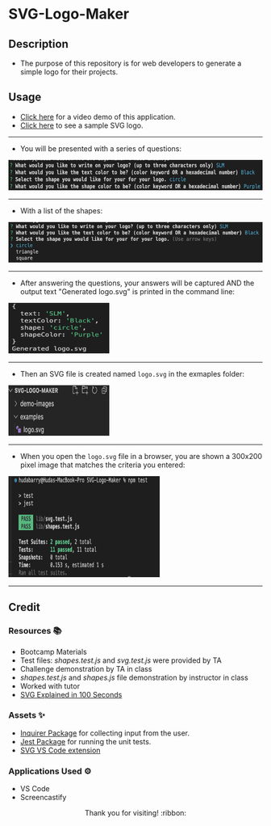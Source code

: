 # SVG-Logo-Maker

## Description

- The purpose of this repository is for web developers to generate a simple logo for their projects.

## Usage

- [Click here](*) for a video demo of this application.
- [Click here](https://github.com/hbarry89/SVG-Logo-Maker/blob/main/examples/logo.svg) to see a sample SVG logo.

---------------------------

- You will be presented with a series of questions:

<img src="./demo-images/demo1.png" width="600" height="60">

---------------------------

- With a list of the shapes:

<img src="./demo-images/demo2.png" width="600" height="80">

---------------------------

- After answering the questions, your answers will be captured AND the output text "Generated logo.svg" is printed in the command line:

<img src="./demo-images/demo3.png" width="200" height="100">

---------------------------

- Then an SVG file is created named `logo.svg` in the exmaples folder:

<img src="./demo-images/demo4.png" width="200" height="100">

---------------------------

- When you open the `logo.svg` file in a browser, you are shown a 300x200 pixel image that matches the criteria you entered:

<img src="./demo-images/demo5.png" width="300" height="200">

---------------------------

## Credit

### Resources :books:
- Bootcamp Materials
- Test files: *shapes.test.js* and *svg.test.js* were provided by TA
- Challenge demonstration by TA in class
- *shapes.test.js* and *shapes.js* file demonstration by instructor in class
- Worked with tutor
- [SVG Explained in 100 Seconds](https://www.youtube.com/watch?v=emFMHH2Bfvo)

### Assets :sparkles:
- [Inquirer Package](https://www.npmjs.com/package/inquirer/v/8.2.4) for collecting input from the user.
- [Jest Package](https://www.npmjs.com/package/jest) for running the unit tests.
- [SVG VS Code extension](https://marketplace.visualstudio.com/items?itemName=jock.svg)

### Applications Used :gear:
- VS Code
- Screencastify

<p align="center">Thank you for visiting! :ribbon:</p>